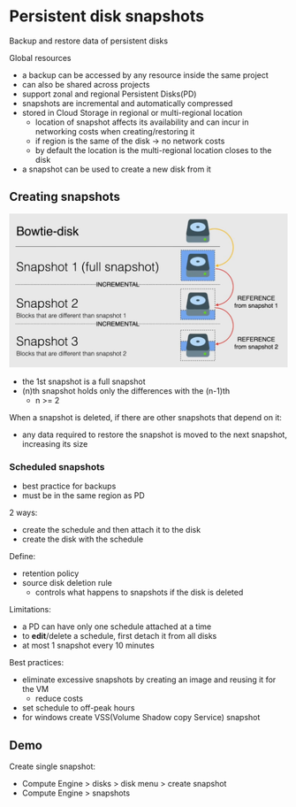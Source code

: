 # Persistent disk snapshots

Backup and restore data of persistent disks

Global resources

- a backup can be accessed by any resource inside the same project
- can also be shared across projects
- support zonal and regional Persistent Disks(PD)
- snapshots are incremental and automatically compressed
- stored in Cloud Storage in regional or multi-regional location
  - location of snapshot affects its availability and can incur in networking costs when creating/restoring it
  - if region is the same of the disk -> no network costs
  - by default the location is the multi-regional location closes to the disk
- a snapshot can be used to create a new disk from it

## Creating snapshots

![Incremental snapshots](ch6.12-snapshots.incremental-snapshots.png)

- the 1st snapshot is a full snapshot
- (n)th snapshot holds only the differences with the (n-1)th
  - n >= 2

When a snapshot is deleted, if there are other snapshots that depend on it:

- any data required to restore the snapshot is moved to the next snapshot, increasing its size

### Scheduled snapshots

- best practice for backups
- must be in the same region as PD

2 ways:

- create the schedule and then attach it to the disk
- create the disk with the schedule

Define:

- retention policy
- source disk deletion rule
  - controls what happens to snapshots if the disk is deleted

Limitations:

- a PD can have only one schedule attached at a time
- to **edit**/delete a schedule, first detach it from all disks
- at most 1 snapshot every 10 minutes

Best practices:

- eliminate excessive snapshots by creating an image and reusing it for the VM
  - reduce costs
- set schedule to off-peak hours
- for windows create VSS(Volume Shadow copy Service) snapshot 

## Demo

Create single snapshot:

- Compute Engine > disks > disk menu > create snapshot
- Compute Engine > snapshots
